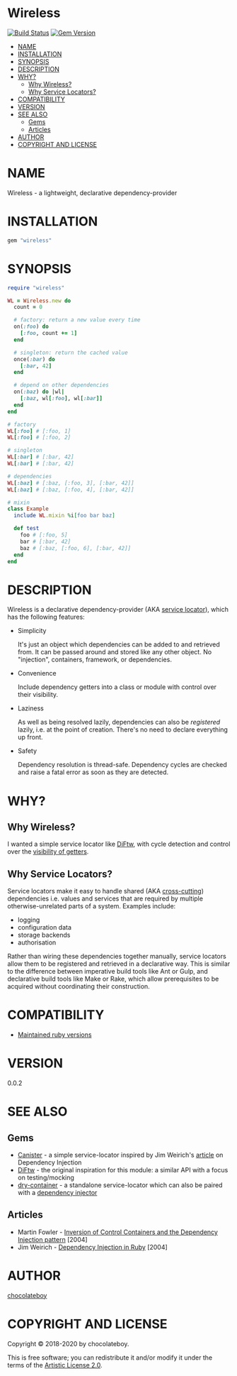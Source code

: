 # Wireless

[![Build Status](https://travis-ci.org/chocolateboy/wireless.svg)](https://travis-ci.org/chocolateboy/wireless)
[![Gem Version](https://img.shields.io/gem/v/wireless.svg)](https://rubygems.org/gems/wireless)

<!-- toc -->

- [NAME](#name)
- [INSTALLATION](#installation)
- [SYNOPSIS](#synopsis)
- [DESCRIPTION](#description)
- [WHY?](#why)
  - [Why Wireless?](#why-wireless)
  - [Why Service Locators?](#why-service-locators)
- [COMPATIBILITY](#compatibility)
- [VERSION](#version)
- [SEE ALSO](#see-also)
  - [Gems](#gems)
  - [Articles](#articles)
- [AUTHOR](#author)
- [COPYRIGHT AND LICENSE](#copyright-and-license)

<!-- tocstop -->

# NAME

Wireless - a lightweight, declarative dependency-provider

# INSTALLATION

```ruby
gem "wireless"
```

# SYNOPSIS

```ruby
require "wireless"

WL = Wireless.new do
  count = 0

  # factory: return a new value every time
  on(:foo) do
    [:foo, count += 1]
  end

  # singleton: return the cached value
  once(:bar) do
    [:bar, 42]
  end

  # depend on other dependencies
  on(:baz) do |wl|
    [:baz, wl[:foo], wl[:bar]]
  end
end

# factory
WL[:foo] # [:foo, 1]
WL[:foo] # [:foo, 2]

# singleton
WL[:bar] # [:bar, 42]
WL[:bar] # [:bar, 42]

# dependencies
WL[:baz] # [:baz, [:foo, 3], [:bar, 42]]
WL[:baz] # [:baz, [:foo, 4], [:bar, 42]]

# mixin
class Example
  include WL.mixin %i[foo bar baz]

  def test
    foo # [:foo, 5]
    bar # [:bar, 42]
    baz # [:baz, [:foo, 6], [:bar, 42]]
  end
end
```

# DESCRIPTION

Wireless is a declarative dependency-provider (AKA [service locator](https://en.wikipedia.org/wiki/Service_locator_pattern)),
which has the following features:

* Simplicity

    It's just an object which dependencies can be added to and retrieved from.
    It can be passed around and stored like any other object. No "injection",
    containers, framework, or dependencies.

* Convenience

    Include dependency getters into a class or module with control over their
    visibility.

* Laziness

    As well as being resolved lazily, dependencies can also be *registered*
    lazily, i.e. at the point of creation. There's no need to declare
    everything up front.

* Safety

    Dependency resolution is thread-safe. Dependency cycles are checked and
    raise a fatal error as soon as they are detected.

# WHY?

## Why Wireless?

I wanted a simple service locator like
[DiFtw](https://github.com/jhollinger/ruby-diftw), with cycle detection and
control over the [visibility of getters](https://github.com/jhollinger/ruby-diftw/issues/1).

## Why Service Locators?

Service locators make it easy to handle shared (AKA
[cross-cutting](https://en.wikipedia.org/wiki/Cross-cutting_concern))
dependencies i.e. values and services that are required by multiple
otherwise-unrelated parts of a system. Examples include:

* logging
* configuration data
* storage backends
* authorisation

Rather than wiring these dependencies together manually, service locators allow
them to be registered and retrieved in a declarative way. This is similar to
the difference between imperative build tools like Ant or Gulp, and declarative
build tools like Make or Rake, which allow prerequisites to be acquired without
coordinating their construction.

# COMPATIBILITY

- [Maintained ruby versions](https://www.ruby-lang.org/en/downloads/branches/)

# VERSION

0.0.2

# SEE ALSO

## Gems

- [Canister](https://github.com/mlibrary/canister) - a simple service-locator inspired by Jim Weirich's [article](https://archive.li/shxeA) on Dependency Injection
- [DiFtw](https://github.com/jhollinger/ruby-diftw) - the original inspiration for this module: a similar API with a focus on testing/mocking
- [dry-container](https://github.com/dry-rb/dry-container) - a standalone service-locator which can also be paired with a [dependency injector](https://github.com/dry-rb/dry-auto_inject)

## Articles

- Martin Fowler - [Inversion of Control Containers and the Dependency Injection pattern](https://www.martinfowler.com/articles/injection.html) [2004]
- Jim Weirich - [Dependency Injection in Ruby](https://archive.li/shxeA) [2004]

# AUTHOR

[chocolateboy](mailto:chocolate@cpan.org)

# COPYRIGHT AND LICENSE

Copyright © 2018-2020 by chocolateboy.

This is free software; you can redistribute it and/or modify it under the
terms of the [Artistic License 2.0](https://www.opensource.org/licenses/artistic-license-2.0.php).
